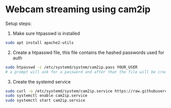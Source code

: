 # Webcam streaming using cam2ip

Setup steps:

1. Make sure htpasswd is installed

```bash
sudo apt install apache2-utils
```
  
2. Create a htpasswd file, this file contains the hashed passwords used for auth

```bash
sudo htpasswd -c /etc/systemd/system/cam2ip.pass YOUR_USER
# a prompt will ask for a password and after that the file will be create with the hased password
```

3. Create the systemd service

```bash
sudo curl -o /etc/systemd/system/cam2ip.service https://raw.githubusercontent.com/tacoverflow/home-lab/refs/heads/main/setup/cam2ip/systemd/cam2ip.service
sudo systemctl enable cam2ip.service
sudo systemctl start cam2ip.service
```
